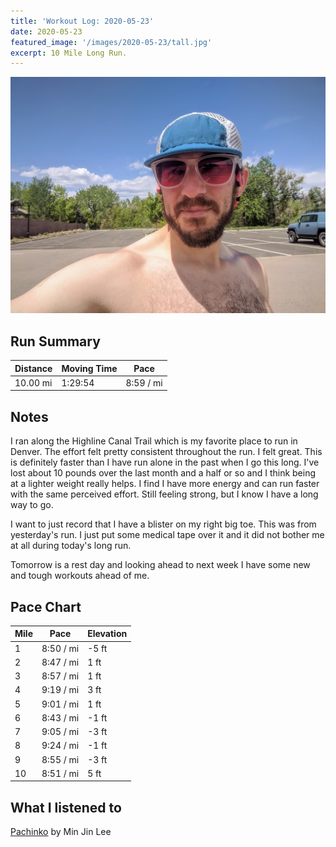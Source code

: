 ```yaml
---
title: 'Workout Log: 2020-05-23'
date: 2020-05-23
featured_image: '/images/2020-05-23/tall.jpg'
excerpt: 10 Mile Long Run.
---
```


![](/images/2020-05-23/wide.jpg)


## Run Summary

| Distance   | Moving Time          	| Pace        |
|------------|------------------------|-------------|
| 10.00 mi   | 1:29:54                |  8:59 / mi  |

## Notes

I ran along the Highline Canal Trail which is my favorite place to run in Denver. The effort felt pretty consistent throughout the run. I felt great. This is definitely faster than I have run alone in the past when I go this long. I've lost about 10 pounds over the last month and a half or so and I think being at a lighter weight really helps. I find I have more energy and can run faster with the same perceived effort. Still feeling strong, but I know I have a long way to go.

I want to just record that I have a blister on my right big toe. This was from yesterday's run. I just put some medical tape over it and it did not bother me at all during today's long run.

Tomorrow is a rest day and looking ahead to next week I have some new and tough workouts ahead of me.

## Pace Chart

| Mile | Pace          	| Elevation   |
|------|----------------|-------------|
| 1    |   8:50 / mi    | -5 ft       |
| 2    |   8:47 / mi    |  1 ft       |
| 3    |   8:57 / mi    |  1 ft       |
| 4    |   9:19 / mi    |  3 ft       |
| 5    |   9:01 / mi    |  1 ft       |
| 6    |   8:43 / mi    | -1 ft       |
| 7    |   9:05 / mi    | -3 ft       |
| 8    |   9:24 / mi    | -1 ft       |
| 9    |   8:55 / mi    | -3 ft       |
| 10   |   8:51 / mi    |  5 ft       |

## What I listened to
[Pachinko](https://www.goodreads.com/book/show/34051011-pachinko) by Min Jin Lee
